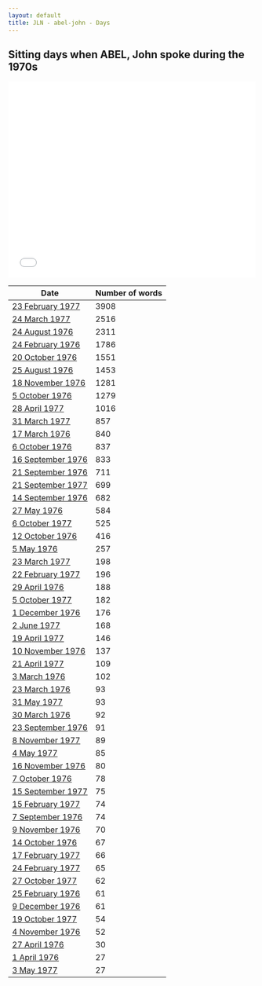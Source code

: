 ```yaml
---
layout: default
title: JLN - abel-john - Days
---
```

## Sitting days when ABEL, John spoke during the 1970s

<iframe width="100%" height="400" frameborder="0" scrolling="no" src="//plot.ly/~wragge/1037.embed"></iframe>

| Date | Number of words |
|--------------|----------------|
|[23 February 1977](https://historichansard.net/hofreps/1977/19770223_reps_30_hor103/)|3908|
|[24 March 1977](https://historichansard.net/hofreps/1977/19770324_reps_30_hor104/)|2516|
|[24 August 1976](https://historichansard.net/hofreps/1976/19760824_reps_30_hor100/)|2311|
|[24 February 1976](https://historichansard.net/hofreps/1976/19760224_reps_30_hor98/)|1786|
|[20 October 1976](https://historichansard.net/hofreps/1976/19761020_reps_30_hor101/)|1551|
|[25 August 1976](https://historichansard.net/hofreps/1976/19760825_reps_30_hor100/)|1453|
|[18 November 1976](https://historichansard.net/hofreps/1976/19761118_reps_30_hor102/)|1281|
|[5 October 1976](https://historichansard.net/hofreps/1976/19761005_reps_30_hor101/)|1279|
|[28 April 1977](https://historichansard.net/hofreps/1977/19770428_reps_30_hor105/)|1016|
|[31 March 1977](https://historichansard.net/hofreps/1977/19770331_reps_30_hor104/)|857|
|[17 March 1976](https://historichansard.net/hofreps/1976/19760317_reps_30_hor98/)|840|
|[6 October 1976](https://historichansard.net/hofreps/1976/19761006_reps_30_hor101/)|837|
|[16 September 1976](https://historichansard.net/hofreps/1976/19760916_reps_30_hor100/)|833|
|[21 September 1976](https://historichansard.net/hofreps/1976/19760921_reps_30_hor100/)|711|
|[21 September 1977](https://historichansard.net/hofreps/1977/19770921_reps_30_hor106/)|699|
|[14 September 1976](https://historichansard.net/hofreps/1976/19760914_reps_30_hor100/)|682|
|[27 May 1976](https://historichansard.net/hofreps/1976/19760527_reps_30_hor99/)|584|
|[6 October 1977](https://historichansard.net/hofreps/1977/19771006_reps_30_hor106/)|525|
|[12 October 1976](https://historichansard.net/hofreps/1976/19761012_reps_30_hor101/)|416|
|[5 May 1976](https://historichansard.net/hofreps/1976/19760505_reps_30_hor99/)|257|
|[23 March 1977](https://historichansard.net/hofreps/1977/19770323_reps_30_hor104/)|198|
|[22 February 1977](https://historichansard.net/hofreps/1977/19770222_reps_30_hor103/)|196|
|[29 April 1976](https://historichansard.net/hofreps/1976/19760429_reps_30_hor99/)|188|
|[5 October 1977](https://historichansard.net/hofreps/1977/19771005_reps_30_hor106/)|182|
|[1 December 1976](https://historichansard.net/hofreps/1976/19761201_reps_30_hor102/)|176|
|[2 June 1977](https://historichansard.net/hofreps/1977/19770602_reps_30_hor105/)|168|
|[19 April 1977](https://historichansard.net/hofreps/1977/19770419_reps_30_hor104/)|146|
|[10 November 1976](https://historichansard.net/hofreps/1976/19761110_reps_30_hor101/)|137|
|[21 April 1977](https://historichansard.net/hofreps/1977/19770421_reps_30_hor104/)|109|
|[3 March 1976](https://historichansard.net/hofreps/1976/19760303_reps_30_hor98/)|102|
|[23 March 1976](https://historichansard.net/hofreps/1976/19760323_reps_30_hor98/)|93|
|[31 May 1977](https://historichansard.net/hofreps/1977/19770531_reps_30_hor105/)|93|
|[30 March 1976](https://historichansard.net/hofreps/1976/19760330_reps_30_hor98/)|92|
|[23 September 1976](https://historichansard.net/hofreps/1976/19760923_reps_30_hor100/)|91|
|[8 November 1977](https://historichansard.net/hofreps/1977/19771108_reps_30_hor107/)|89|
|[4 May 1977](https://historichansard.net/hofreps/1977/19770504_reps_30_hor105/)|85|
|[16 November 1976](https://historichansard.net/hofreps/1976/19761116_reps_30_hor102/)|80|
|[7 October 1976](https://historichansard.net/hofreps/1976/19761007_reps_30_hor101/)|78|
|[15 September 1977](https://historichansard.net/hofreps/1977/19770915_reps_30_hor106/)|75|
|[15 February 1977](https://historichansard.net/hofreps/1977/19770215_reps_30_hor103_c1/)|74|
|[7 September 1976](https://historichansard.net/hofreps/1976/19760907_reps_30_hor100/)|74|
|[9 November 1976](https://historichansard.net/hofreps/1976/19761109_reps_30_hor101/)|70|
|[14 October 1976](https://historichansard.net/hofreps/1976/19761014_reps_30_hor101/)|67|
|[17 February 1977](https://historichansard.net/hofreps/1977/19770217_reps_30_hor103/)|66|
|[24 February 1977](https://historichansard.net/hofreps/1977/19770224_reps_30_hor103/)|65|
|[27 October 1977](https://historichansard.net/hofreps/1977/19771027_reps_30_hor107/)|62|
|[25 February 1976](https://historichansard.net/hofreps/1976/19760225_reps_30_hor98/)|61|
|[9 December 1976](https://historichansard.net/hofreps/1976/19761209_reps_30_hor102/)|61|
|[19 October 1977](https://historichansard.net/hofreps/1977/19771019_reps_30_hor107/)|54|
|[4 November 1976](https://historichansard.net/hofreps/1976/19761104_reps_30_hor101/)|52|
|[27 April 1976](https://historichansard.net/hofreps/1976/19760427_reps_30_hor99/)|30|
|[1 April 1976](https://historichansard.net/hofreps/1976/19760401_reps_30_hor98/)|27|
|[3 May 1977](https://historichansard.net/hofreps/1977/19770503_reps_30_hor105/)|27|
